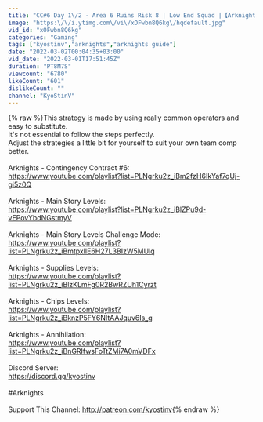 ```yaml
---
title: "CC#6 Day 1\/2 - Area 6 Ruins Risk 8 | Low End Squad |【Arknights】"
image: "https:\/\/i.ytimg.com\/vi\/xOFwbn8Q6kg\/hqdefault.jpg"
vid_id: "xOFwbn8Q6kg"
categories: "Gaming"
tags: ["kyostinv","arknights","arknights guide"]
date: "2022-03-02T00:04:35+03:00"
vid_date: "2022-03-01T17:51:45Z"
duration: "PT8M7S"
viewcount: "6780"
likeCount: "601"
dislikeCount: ""
channel: "KyoStinV"
---
```

{% raw %}This strategy is made by using really common operators and easy to substitute.<br />It's not essential to follow the steps perfectly.<br />Adjust the strategies a little bit for yourself to suit your own team comp better.<br /><br />Arknights - Contingency Contract #6:<br /><a rel="nofollow" target="blank" href="https://www.youtube.com/playlist?list=PLNgrku2z_iBm2fzH6IkYaf7qUj-gi5z0Q">https://www.youtube.com/playlist?list=PLNgrku2z_iBm2fzH6IkYaf7qUj-gi5z0Q</a><br /><br />Arknights - Main Story Levels: <br /><a rel="nofollow" target="blank" href="https://www.youtube.com/playlist?list=PLNgrku2z_iBlZPu9d-vEPovYbdNGstmyV">https://www.youtube.com/playlist?list=PLNgrku2z_iBlZPu9d-vEPovYbdNGstmyV</a><br /><br />Arknights - Main Story Levels Challenge Mode: <br /><a rel="nofollow" target="blank" href="https://www.youtube.com/playlist?list=PLNgrku2z_iBmtpxlIE6H27L3BIzW5MUlq">https://www.youtube.com/playlist?list=PLNgrku2z_iBmtpxlIE6H27L3BIzW5MUlq</a><br /><br />Arknights - Supplies Levels:<br /><a rel="nofollow" target="blank" href="https://www.youtube.com/playlist?list=PLNgrku2z_iBlzKLmFg0R2BwRZUh1Cyrzt">https://www.youtube.com/playlist?list=PLNgrku2z_iBlzKLmFg0R2BwRZUh1Cyrzt</a><br /><br />Arknights - Chips Levels: <br /><a rel="nofollow" target="blank" href="https://www.youtube.com/playlist?list=PLNgrku2z_iBknzP5FY6NItAAJquv6Is_g">https://www.youtube.com/playlist?list=PLNgrku2z_iBknzP5FY6NItAAJquv6Is_g</a><br /><br />Arknights - Annihilation:<br /><a rel="nofollow" target="blank" href="https://www.youtube.com/playlist?list=PLNgrku2z_iBnGRIfwsFoTtZMi7A0mVDFx">https://www.youtube.com/playlist?list=PLNgrku2z_iBnGRIfwsFoTtZMi7A0mVDFx</a><br /><br />Discord Server:<br /><a rel="nofollow" target="blank" href="https://discord.gg/kyostinv">https://discord.gg/kyostinv</a><br /><br />#Arknights<br /><br />Support This Channel: <a rel="nofollow" target="blank" href="http://patreon.com/kyostinv">http://patreon.com/kyostinv</a>{% endraw %}

